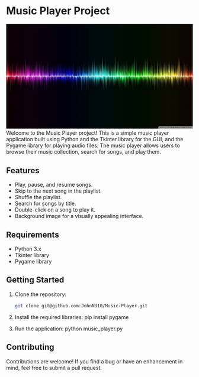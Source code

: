 # Music Player Project

![Screenshot](image.png)
Welcome to the Music Player project! This is a simple music player application built using Python and the Tkinter library for the GUI, and the Pygame library for playing audio files. The music player allows users to browse their music collection, search for songs, and play them.

## Features

- Play, pause, and resume songs.
- Skip to the next song in the playlist.
- Shuffle the playlist.
- Search for songs by title.
- Double-click on a song to play it.
- Background image for a visually appealing interface.

## Requirements

- Python 3.x
- Tkinter library
- Pygame library

## Getting Started

1. Clone the repository:

   ```bash
   git clone git@github.com:JohnN310/Music-Player.git

2. Install the required libraries: pip install pygame

3. Run the application: python music_player.py

## Contributing

Contributions are welcome! If you find a bug or have an enhancement in mind, feel free to submit a pull request.
